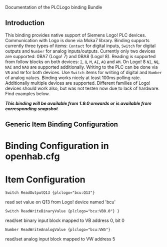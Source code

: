 Documentation of the PLCLogo binding Bundle

## Introduction

This binding provides native support of Siemens Logo! PLC devices. Communication with Logo is done via Moka7 library.
Binding supports currently three types of items: `Contact` for digital inputs, `Switch` for digital outputs
and `Number` for analog inputs/outputs. Currently only two devices are supported: 0BA7 (Logo! 7) and 0BA8 (Logo! 8).
Reading is supported from follow blocks on both devices: `I`, `Q`, `M`, `AI`, `AQ` and `AM`. On Logo! 8 `NI`, `NQ`, `NAI` and `NAQ` are supported additionally. Writing to the PLC can be done via `VB` and `VW` for both devices.
Use `Switch` items for writing of digital and `Number` of analog values. Binding works nicely at least 100ms polling rate. Additionally multiple devices are supported. Different families of Logo! devices should work also, but was not testen now due to lack of hardware. Find examples below.

**_This binding will be available from 1.9.0 onwards or is available from corresponding snapshot_**

## Generic Item Binding Configuration

# Binding Configuration in openhab.cfg

# Item Configuration
```
Switch ReadOutputQ13 {plclogo="bcu:Q13"}
```
read set value on Q13 from Logo! device named 'bcu'

```
Switch ReadWriteBinaryValue {plclogo="bcu:VB0.0"} }
```
read/set binary input block mapped to VB address 0, bit 0

```
Number ReadWriteAnalogValue {plclogo="bcu:VW5"}
```
read/set analog input block mapped to VW address 5
